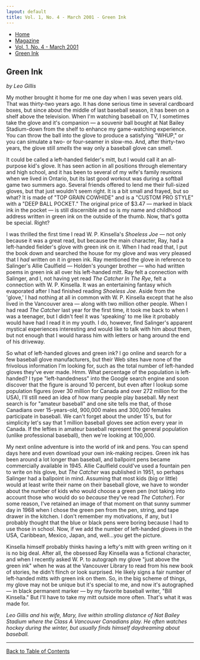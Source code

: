 ```yaml
---
layout: default
title: Vol. 1, No. 4 - March 2001 - Green Ink
---
```

<nav class="breadcrumb" aria-label="breadcrumbs">
  <ul>
    <li><a href="{{ site.url }}{{ site.baseurl }}/index.html">Home</a></li>
    <li><a href="../magazine-home.html">Magazine</a></li>
    <li><a href="bi_vol_1_no_4_home.html">Vol. 1, No. 4 - March 2001</a></li>
    <li class="is-active"><a href="#" aria-current="page">Green Ink</a></li>
  </ul>
</nav>

<section class="storycontent">
  <h1>Green Ink</h1>
<em>by Leo Gillis</em>


My mother brought it home for me one day when I was seven years old. That was thirty-two years ago. It has done serious time in several cardboard boxes, but since about the middle of last baseball season, it has been on a shelf above the television. When I'm watching baseball on TV, I sometimes take the glove and it's companion &mdash; a souvenir ball bought at Nat Bailey Stadium-down from the shelf to enhance my game-watching experience. You can throw the ball into the glove to produce a satisfying "WHUP," or you can simulate a two- or four-seamer in slow-mo. And, after thirty-two years, the glove still <em>smells</em> the way only a baseball glove can smell.

It could be called a left-handed fielder's mitt, but I would call it an all-purpose kid's glove. It has seen action in all positions through elementary and high school, and it has been to several of my wife's family reunions when we lived in Ontario, but its last good workout was during a softball game two summers ago. Several friends offered to lend me their full-sized gloves, but that just wouldn't seem right. It is a bit small and frayed, but so what? It is made of "TOP GRAIN COWHIDE" and is a "CUSTOM PRO STYLE" with a "DEEP BALL POCKET." The original price of $3.47 &mdash; marked in black ink in the pocket &mdash; is still discernible and so is my name and childhood address written in green ink on the outside of the thumb. Now, that's gotta be special. Right?

I was thrilled the first time I read W. P. Kinsella's <em>Shoeless Joe</em> &mdash; not only because it was a great read, but because the main character, Ray, had a left-handed fielder's glove with green ink on it. When I had read that, I put the book down and searched the house for my glove and was very pleased that I <em>had</em> written on it in green ink. Ray mentioned the glove in reference to Salinger's Allie Caulfield &mdash; Holden's younger brother &mdash; who had written poems in green ink all over his left-handed mitt. Ray felt a connection with Salinger, and I, not having yet read <em>The Catcher In The Rye</em>, felt a connection with W. P. Kinsella. It was an entertaining fantasy which evaporated after I had finished reading <em>Shoeless Joe</em>. Aside from the 'glove,' I had nothing at all in common with W. P. Kinsella except that he also lived in the Vancouver area &mdash; along with two million other people. When I had read <em>The Catcher</em> last year for the first time, it took me back to when I was a teenager, but I didn't feel it was 'speaking' to me like it probably would have had I read it in my youth. I do, however, find Salinger's apparent mystical experiences interesting and would like to talk with him about them, but not enough that I would harass him with letters or hang around the end of his driveway.

So what of left-handed gloves and green ink? I go online and search for a few baseball glove manufacturers, but their Web sites have none of the frivolous information I'm looking for, such as the total number of left-handed gloves they've ever made. Hmm. What percentage of the population is left-handed? I type "left-handedness" into the Google search engine and soon discover that the figure is around 10 percent, but even after I lookup some population figures (over 30 million for Canada and over 272 million for the USA), I'll still need an idea of how many people play baseball. My next search is for "amateur baseball" and one site tells me that, of those Canadians over 15-years-old, 900,000 males and 300,000 females participate in baseball. We can't forget about the under 15's, but for simplicity let's say that 1 million baseball gloves see action every year in Canada. If the lefties in amateur baseball represent the general population (unlike professional baseball), then we're looking at 100,000.

My next online adventure is into the world of ink and pens. You can spend days here and even download your own ink-making recipes. Green ink has been around a lot longer than baseball, and ballpoint pens became commercially available in 1945. Allie Caulfield could've used a fountain pen to write on his glove, but <em>The Catcher</em> was published in 1951, so perhaps Salinger had a ballpoint in mind. Assuming that most kids (big or little) would at least write their name on their baseball glove, we have to wonder about the number of kids who would choose a green pen (not taking into account those who would do so <em>because</em> they've read <em>The Catcher</em>). For some reason, I've retained an image of that moment on that sunny summer day in 1968 when I chose the green pen from the pen, string, and tape drawer in the kitchen. I don't remember my motivations, if any, but I probably thought that the blue or black pens were boring because I had to use those in school. Now, if we add the number of left-handed gloves in the USA, Caribbean, Mexico, Japan, and, well...you get the picture.

Kinsella himself probably thinks having a lefty's mitt with green writing on it is no big deal. After all, the obsessed Ray Kinsella was a fictional character, and when I recently asked W. P. to autograph my glove "just above the green ink" when he was at the Vancouver Library to read from his new book of stories, he didn't flinch or look surprised. He likely signs a fair number of left-handed mitts with green ink on them. So, in the big scheme of things, my glove may not be unique but it's special to me, and now it's autographed &mdash; in black permanent marker &mdash; by my favorite baseball writer, "Bill Kinsella." But I'll have to take my mitt outside more often. That's what it was made for.


<em>Leo Gillis and his wife, Mary, live within strolling distance of Nat Bailey Stadium where the Class A Vancouver Canadians play.  He often watches hockey during the winter, but usually finds himself daydreaming about baseball. </em>


<HR>
<a href="bi_vol_1_no_4_home.html">Back to Table of Contents</a>
</BODY>

</HTML>

